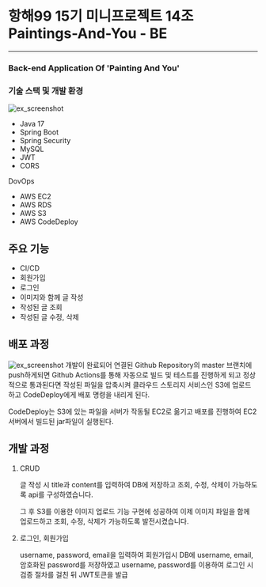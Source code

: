 # 항해99 15기 미니프로젝트 14조 Paintings-And-You - BE

------
### Back-end Application Of 'Painting And You'

### 기술 스택 및 개발 환경

![ex_screenshot](https://tjsdn9803-cicd-bucket.s3.ap-northeast-2.amazonaws.com/images/20230720_172659.jpg)

- Java 17
- Spring Boot
- Spring Security
- MySQL
- JWT
- CORS

DovOps
- AWS EC2
- AWS RDS
- AWS S3
- AWS CodeDeploy

## 주요 기능

- CI/CD
- 회원가입
- 로그인
- 이미지와 함께 글 작성
- 작성된 글 조회
- 작성된 글 수정, 삭제

## 배포 과정

![ex_screenshot](https://tjsdn9803-cicd-bucket.s3.ap-northeast-2.amazonaws.com/images/20230720_171151.jpg)
개발이 완료되어 연결된 Github Repository의 master 브랜치에 push하게되면 Github Actions를 통해 자동으로 빌드 및 테스트를 진행하게 되고
정상적으로 통과된다면 작성된 파일을 압축시켜 클라우드 스토리지 서비스인 S3에 업로드 하고 CodeDeploy에게 배포 명령을 내리게 된다.

CodeDeploy는 S3에 있는 파일을 서버가 작동될 EC2로 옮기고 배포를 진행하여 EC2서버에서 빌드된 jar파일이 실행된다.

## 개발 과정

1. CRUD

    글 작성 시 title과 content를 입력하여 DB에 저장하고 조회, 수정, 삭제이 가능하도록 api를 구성하였습니다.
    
    그 후 S3를 이용한 이미지 업로드 기능 구현에 성공하여 이제 이미지 파일을 함께 업로드하고 조회, 수정, 삭제가 가능하도록 발전시켰습니다.


2. 로그인, 회원가입
    
    username, password, email을 입력하여 회원가입시 DB에 username, email, 암호화된 password를 저장하였고
    username, password를 이용하여 로그인 시 검증 절차를 걸친 뒤 JWT토큰을 발급
    
    
    



